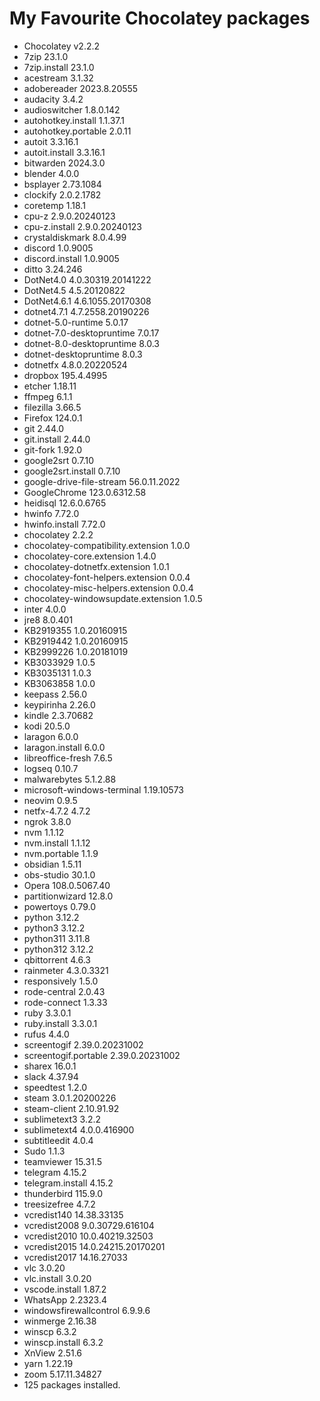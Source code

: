 # My Favourite Chocolatey packages

- Chocolatey v2.2.2
- 7zip 23.1.0
- 7zip.install 23.1.0
- acestream 3.1.32
- adobereader 2023.8.20555
- audacity 3.4.2
- audioswitcher 1.8.0.142
- autohotkey.install 1.1.37.1
- autohotkey.portable 2.0.11
- autoit 3.3.16.1
- autoit.install 3.3.16.1
- bitwarden 2024.3.0
- blender 4.0.0
- bsplayer 2.73.1084
- clockify 2.0.2.1782
- coretemp 1.18.1
- cpu-z 2.9.0.20240123
- cpu-z.install 2.9.0.20240123
- crystaldiskmark 8.0.4.99
- discord 1.0.9005
- discord.install 1.0.9005
- ditto 3.24.246
- DotNet4.0 4.0.30319.20141222
- DotNet4.5 4.5.20120822
- DotNet4.6.1 4.6.1055.20170308
- dotnet4.7.1 4.7.2558.20190226
- dotnet-5.0-runtime 5.0.17
- dotnet-7.0-desktopruntime 7.0.17
- dotnet-8.0-desktopruntime 8.0.3
- dotnet-desktopruntime 8.0.3
- dotnetfx 4.8.0.20220524
- dropbox 195.4.4995
- etcher 1.18.11
- ffmpeg 6.1.1
- filezilla 3.66.5
- Firefox 124.0.1
- git 2.44.0
- git.install 2.44.0
- git-fork 1.92.0
- google2srt 0.7.10
- google2srt.install 0.7.10
- google-drive-file-stream 56.0.11.2022
- GoogleChrome 123.0.6312.58
- heidisql 12.6.0.6765
- hwinfo 7.72.0
- hwinfo.install 7.72.0
- chocolatey 2.2.2
- chocolatey-compatibility.extension 1.0.0
- chocolatey-core.extension 1.4.0
- chocolatey-dotnetfx.extension 1.0.1
- chocolatey-font-helpers.extension 0.0.4
- chocolatey-misc-helpers.extension 0.0.4
- chocolatey-windowsupdate.extension 1.0.5
- inter 4.0.0
- jre8 8.0.401
- KB2919355 1.0.20160915
- KB2919442 1.0.20160915
- KB2999226 1.0.20181019
- KB3033929 1.0.5
- KB3035131 1.0.3
- KB3063858 1.0.0
- keepass 2.56.0
- keypirinha 2.26.0
- kindle 2.3.70682
- kodi 20.5.0
- laragon 6.0.0
- laragon.install 6.0.0
- libreoffice-fresh 7.6.5
- logseq 0.10.7
- malwarebytes 5.1.2.88
- microsoft-windows-terminal 1.19.10573
- neovim 0.9.5
- netfx-4.7.2 4.7.2
- ngrok 3.8.0
- nvm 1.1.12
- nvm.install 1.1.12
- nvm.portable 1.1.9
- obsidian 1.5.11
- obs-studio 30.1.0
- Opera 108.0.5067.40
- partitionwizard 12.8.0
- powertoys 0.79.0
- python 3.12.2
- python3 3.12.2
- python311 3.11.8
- python312 3.12.2
- qbittorrent 4.6.3
- rainmeter 4.3.0.3321
- responsively 1.5.0
- rode-central 2.0.43
- rode-connect 1.3.33
- ruby 3.3.0.1
- ruby.install 3.3.0.1
- rufus 4.4.0
- screentogif 2.39.0.20231002
- screentogif.portable 2.39.0.20231002
- sharex 16.0.1
- slack 4.37.94
- speedtest 1.2.0
- steam 3.0.1.20200226
- steam-client 2.10.91.92
- sublimetext3 3.2.2
- sublimetext4 4.0.0.416900
- subtitleedit 4.0.4
- Sudo 1.1.3
- teamviewer 15.31.5
- telegram 4.15.2
- telegram.install 4.15.2
- thunderbird 115.9.0
- treesizefree 4.7.2
- vcredist140 14.38.33135
- vcredist2008 9.0.30729.616104
- vcredist2010 10.0.40219.32503
- vcredist2015 14.0.24215.20170201
- vcredist2017 14.16.27033
- vlc 3.0.20
- vlc.install 3.0.20
- vscode.install 1.87.2
- WhatsApp 2.2323.4
- windowsfirewallcontrol 6.9.9.6
- winmerge 2.16.38
- winscp 6.3.2
- winscp.install 6.3.2
- XnView 2.51.6
- yarn 1.22.19
- zoom 5.17.11.34827
- 125 packages installed.
